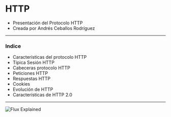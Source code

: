 # HTTP 

- Presentación del Protocolo HTTP
- Creada por Andrés Ceballos Rodríguez

---

### Indice

- Características del protocolo HTTP
- Típica Sesión HTTP
- Cabeceras protocolo HTTP
- Peticiones HTTP
- Respuestas HTTP
- Cookies
- Evolución de HTTP
- Características de HTTP 2.0

---

![Flux Explained](https://facebook.github.io/flux/img/flux-simple-f8-diagram-explained-1300w.png)


